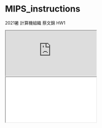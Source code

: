 # MIPS_instructions
2021暑 計算機組織 蔡文錦 HW1


<iframe src="https://github.com/pinchen652/MIPS_instructions/blob/main/CO_hw1/Spec.pdf">
</iframe>
<iframe src="CO_hw1/Spec.pdf">
</iframe>
